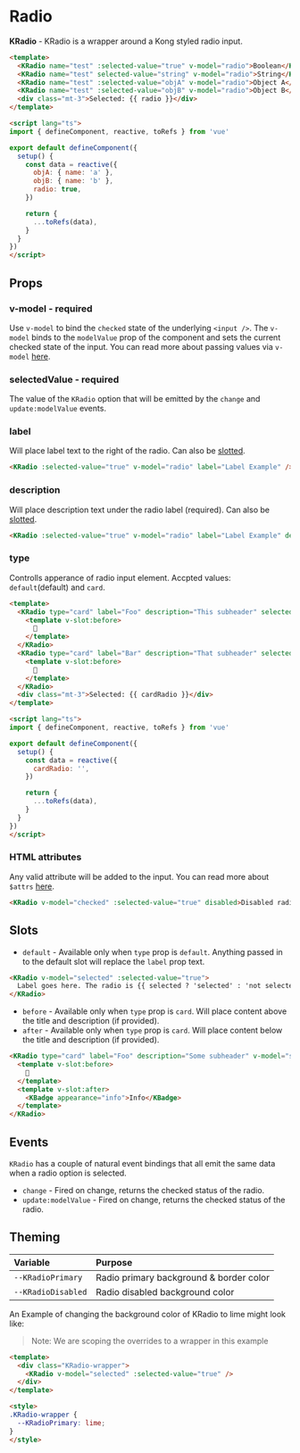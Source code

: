 # Radio

**KRadio** - KRadio is a wrapper around a Kong styled radio input.

<KCard>
  <template v-slot:body>
    <div>
      <KRadio name="test" :selected-value="true" v-model="radio">Boolean</KRadio>
      <KRadio name="test" selected-value="string" v-model="radio">String</KRadio>
      <KRadio name="test" :selected-value="objA" v-model="radio">Object A</KRadio>
      <KRadio name="test" :selected-value="objB" v-model="radio">Object B</KRadio>
    </div>
    <div class="mt-3">Selected: {{ radio }}</div>
  </template>
</KCard>

```html
<template>
  <KRadio name="test" :selected-value="true" v-model="radio">Boolean</KRadio>
  <KRadio name="test" selected-value="string" v-model="radio">String</KRadio>
  <KRadio name="test" :selected-value="objA" v-model="radio">Object A</KRadio>
  <KRadio name="test" :selected-value="objB" v-model="radio">Object B</KRadio>
  <div class="mt-3">Selected: {{ radio }}</div>
</template>

<script lang="ts">
import { defineComponent, reactive, toRefs } from 'vue'

export default defineComponent({
  setup() {
    const data = reactive({
      objA: { name: 'a' },
      objB: { name: 'b' },
      radio: true,
    })

    return {
      ...toRefs(data),
    }
  }
})
</script>
```

## Props

### v-model - required

Use `v-model` to bind the `checked` state of the underlying `<input />`. The `v-model` binds to the `modelValue` prop of the component and sets the current checked state of the input. You can read more about passing values via `v-model` [here](https://vuejs.org/guide/components/events.html#usage-with-v-model).

### selectedValue - required

The value of the `KRadio` option that will be emitted by the `change` and `update:modelValue` events.

### label

Will place label text to the right of the radio. Can also be [slotted](#slots).

```html
<KRadio :selected-value="true" v-model="radio" label="Label Example" />
```

<KRadio :selected-value="true" v-model="radio" label="Label Example" />

### description

Will place description text under the radio label (required). Can also be [slotted](#slots).

```html
<KRadio :selected-value="true" v-model="radio" label="Label Example" description="Some subheader text" />
```

<KRadio :selected-value="true" v-model="radio" label="Label Example" description="Some subheader text" />

### type

Controlls apperance of radio input element. Accpted values: `default`(default) and `card`.

<KCard>
  <template v-slot:body>
    <div class="d-flex">
      <KRadio type="card" label="Foo" description="This subheader" selected-value="foo" v-model="cardRadio">
        <template v-slot:before>
          <img src="/img/kong-logomark.png" alt="Kong logo" />
        </template>
      </KRadio>
      <KRadio type="card" label="Bar" description="That subheader" selected-value="bar" v-model="cardRadio">
        <template v-slot:before>
          <img src="/img/kong-logomark.png" style="transform: rotate(180deg);" alt="Kong logo" />
        </template>
      </KRadio>
    </div>
    <div class="mt-3">Selected: {{ cardRadio }}</div>
  </template>
</KCard>

```html
<template>
  <KRadio type="card" label="Foo" description="This subheader" selected-value="foo" v-model="cardRadio">
    <template v-slot:before>
      🦍
    </template>
  </KRadio>
  <KRadio type="card" label="Bar" description="That subheader" selected-value="barv-model="cardRadio">
    <template v-slot:before>
      🦍
    </template>
  </KRadio>
  <div class="mt-3">Selected: {{ cardRadio }}</div>
</template>

<script lang="ts">
import { defineComponent, reactive, toRefs } from 'vue'

export default defineComponent({
  setup() {
    const data = reactive({
      cardRadio: '',
    })

    return {
      ...toRefs(data),
    }
  }
})
</script>
```

### HTML attributes

Any valid attribute will be added to the input. You can read more about `$attrs` [here](https://vuejs.org/api/composition-api-setup.html#setup-context).

```html
<KRadio v-model="checked" :selected-value="true" disabled>Disabled radio</KRadio>
```

<KCard>
  <template v-slot:body>
    <KRadio v-model="radioState" :selected-value="true" disabled>Disabled radio</KRadio>
  </template>
</KCard>

## Slots

- `default` - Available only when `type` prop is `default`. Anything passed in to the default slot will replace the `label` prop text.

<KCard>
  <template v-slot:body>
    <div class="mb-2">
      <KRadio v-model="selected" :selected-value="true">
        Label goes here. The radio is {{ selected ? 'selected' : 'not selected' }}
      </KRadio>
    </div>
  </template>
</KCard>

```html
<KRadio v-model="selected" :selected-value="true">
  Label goes here. The radio is {{ selected ? 'selected' : 'not selected' }}
</KRadio>
```

-  `before` - Available only when `type` prop is `card`. Will place content above the title and description (if provided).
-  `after` - Available only when `type` prop is `card`. Will place content below the title and description (if provided).

<KCard>
  <template v-slot:body>
    <div class="d-flex">
      <KRadio type="card" label="Foo" description="Some subheader" v-model="selected" :selected-value="true">
        <template v-slot:before>
          <img src="/img/kong-logomark.png" alt="Kong logo" />
        </template>
        <template v-slot:after>
          <KBadge appearance="info">Info</KBadge>
        </template>
      </KRadio>
    </div>
  </template>
</KCard>


```html
<KRadio type="card" label="Foo" description="Some subheader" v-model="selected" :selected-value="true">
  <template v-slot:before>
    🦍
  </template>
  <template v-slot:after>
    <KBadge appearance="info">Info</KBadge>
  </template>
</KRadio>
```

## Events

`KRadio` has a couple of natural event bindings that all emit the same data when a radio option is selected.

- `change` - Fired on change, returns the checked status of the radio.
- `update:modelValue` - Fired on change, returns the checked status of the radio.

## Theming

| Variable | Purpose
|:-------- |:-------
| `--KRadioPrimary`| Radio primary background & border color
| `--KRadioDisabled`| Radio disabled background color

An Example of changing the background color of KRadio to lime might look like:

> Note: We are scoping the overrides to a wrapper in this example

<div class="KRadio-wrapper">
  <KRadio v-model="radioState" :selected-value="true" />
</div>

```html
<template>
  <div class="KRadio-wrapper">
    <KRadio v-model="selected" :selected-value="true" />
  </div>
</template>

<style>
.KRadio-wrapper {
  --KRadioPrimary: lime;
}
</style>
```

<script lang="ts">
import { defineComponent, reactive, toRefs } from 'vue'

export default defineComponent({
  setup() {
    const data = reactive({
      objA: { name: 'a' },
      objB: { name: 'b' },
      radio: true,
      radioState: true,
      selected: false,
      cardRadio: ''
    })

    return {
      ...toRefs(data),
    }
  }
})
</script>

<style lang="scss">
.KRadio-wrapper {
  --KRadioPrimary: lime;
}

.k-radio {
  margin-right: 10px;
}
</style>
